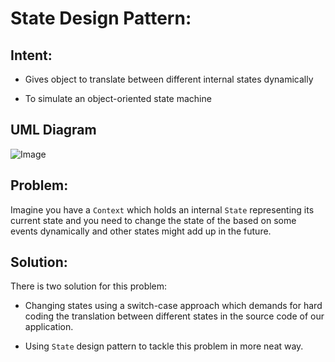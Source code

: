 # State Design Pattern:
    
   ## Intent:
   - Gives object to translate between different internal states dynamically
   
   - To simulate an object-oriented state machine
    
   ## UML Diagram
   ![Image][uml-diagram]

   ## Problem:
   Imagine you have a `Context` which holds an internal `State` representing its current state and you need to change the state of the based on some events dynamically and other states might add up in the future. 
   
   ## Solution:
   There is two solution for this problem:
   
   - Changing states using a switch-case approach which demands for hard coding the translation between different states in the source code of our application.
   
   - Using `State` design pattern to tackle this problem in more neat way.
   
[uml-diagram]: https://github.com/navid9675/DesignPatternsPractice/blob/State/src/State/UML-Diagram.png
